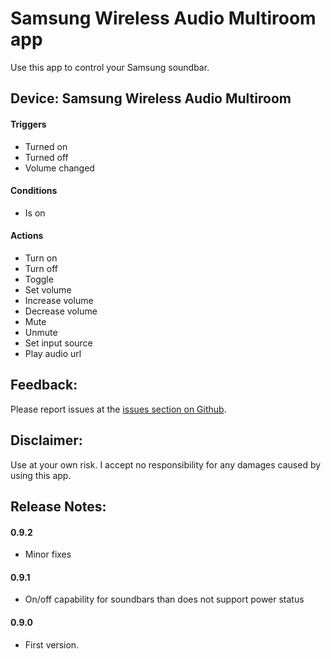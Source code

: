 # Samsung Wireless Audio Multiroom app

Use this app to control your Samsung soundbar.

## Device: Samsung Wireless Audio Multiroom

#### Triggers

- Turned on
- Turned off
- Volume changed

#### Conditions

- Is on

#### Actions

- Turn on
- Turn off
- Toggle
- Set volume
- Increase volume
- Decrease volume
- Mute 
- Unmute
- Set input source
- Play audio url 

## Feedback:

Please report issues at the [issues section on Github](https://github.com/balmli/com.samsung.wam/issues).

## Disclaimer:

Use at your own risk. I accept no responsibility for any damages caused by using this app.

## Release Notes:

#### 0.9.2

- Minor fixes

#### 0.9.1

- On/off capability for soundbars than does not support power status 

#### 0.9.0

- First version.
